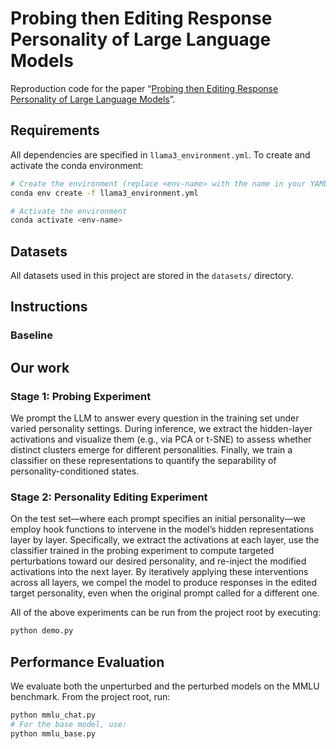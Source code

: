 # Probing then Editing Response Personality of Large Language Models

Reproduction code for the paper “[Probing then Editing Response Personality of Large Language Models](https://arxiv.org/abs/2504.10227)”.

## Requirements

All dependencies are specified in `llama3_environment.yml`. To create and activate the conda environment:

```bash
# Create the environment (replace <env-name> with the name in your YAML)
conda env create -f llama3_environment.yml

# Activate the environment
conda activate <env-name>
```

## Datasets

All datasets used in this project are stored in the `datasets/` directory.

## Instructions

### Baseline

## Our work

### Stage 1: Probing Experiment

We prompt the LLM to answer every question in the training set under varied personality settings. During inference, we extract the hidden-layer activations and visualize them (e.g., via PCA or t-SNE) to assess whether distinct clusters emerge for different personalities. Finally, we train a classifier on these representations to quantify the separability of personality-conditioned states.

### Stage 2: Personality Editing Experiment

On the test set—where each prompt specifies an initial personality—we employ hook functions to intervene in the model’s hidden representations layer by layer. Specifically, we extract the activations at each layer, use the classifier trained in the probing experiment to compute targeted perturbations toward our desired personality, and re-inject the modified activations into the next layer. By iteratively applying these interventions across all layers, we compel the model to produce responses in the edited target personality, even when the original prompt called for a different one.

All of the above experiments can be run from the project root by executing:

```bash
python demo.py
```

## Performance Evaluation

We evaluate both the unperturbed and the perturbed models on the MMLU benchmark. From the project root, run:

```bash
python mmlu_chat.py
# For the base model, use:
python mmlu_base.py
```